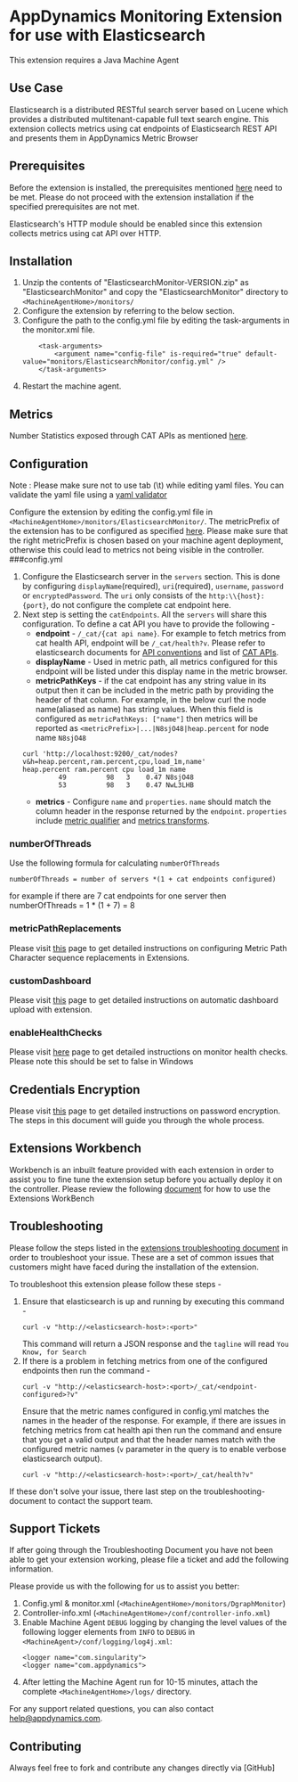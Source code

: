 # AppDynamics Monitoring Extension for use with Elasticsearch

This extension requires a Java Machine Agent

## Use Case

Elasticsearch is a distributed RESTful search server based on Lucene which provides a distributed multitenant-capable full text search engine.
This extension collects metrics using cat endpoints of Elasticsearch REST API and presents them in AppDynamics Metric Browser
## Prerequisites
Before the extension is installed, the prerequisites mentioned [here](https://community.appdynamics.com/t5/Knowledge-Base/Extensions-Prerequisites-Guide/ta-p/35213) need to be met. Please do not proceed with the extension installation if the specified prerequisites are not met.

Elasticsearch's HTTP module should be enabled since this extension collects metrics using cat API over HTTP. 
## Installation
1.  Unzip the contents of "ElasticsearchMonitor-VERSION.zip" as "ElasticsearchMonitor" and copy the "ElasticsearchMonitor" directory to `<MachineAgentHome>/monitors/`
2. Configure the extension by referring to the below section.
3. Configure the path to the config.yml file by editing the task-arguments in the monitor.xml file.
    ```
        <task-arguments>
            <argument name="config-file" is-required="true" default-value="monitors/ElasticsearchMonitor/config.yml" />
        </task-arguments>
    ```
4. Restart the machine agent.
## Metrics
Number Statistics exposed through CAT APIs
as mentioned [here](https://www.elastic.co/guide/en/elasticsearch/reference/current/cat.html).
## Configuration
Note : Please make sure not to use tab (\t) while editing yaml files. You can validate the yaml file using a [yaml validator](http://yamllint.com)

Configure the extension by editing the config.yml file in `<MachineAgentHome>/monitors/ElasticsearchMonitor/`. The metricPrefix of the extension has to be configured as specified [here](https://community.appdynamics.com/t5/Knowledge-Base/How-do-I-troubleshoot-missing-custom-metrics-or-extensions/ta-p/28695#Configuring%20an%20Extension). Please make sure that the right metricPrefix is chosen based on your machine agent deployment, otherwise this could lead to metrics not being visible in the controller.
###config.yml
1. Configure the Elasticsearch server in the `servers` section. This is done by configuring `displayName`(required), `uri`(required), `username`, `password` or `encryptedPassword`. The `uri` only consists of the `http:\\{host}:{port}`, do not configure the complete cat endpoint here.
2. Next step is setting the `catEndpoints`. All the `servers` will share this configuration. To define a cat API you have to provide the following -
    * __endpoint__ - `/_cat/{cat api name}`. For example to fetch metrics from cat health API, endpoint will be `/_cat/health?v`. Please refer to elasticsearch documents for [API conventions](https://www.elastic.co/guide/en/elasticsearch/reference/6.6/api-conventions.html) and list of [CAT APIs](https://www.elastic.co/guide/en/elasticsearch/reference/6.6/cat.html).
    * __displayName__ - Used in metric path, all metrics configured for this endpoint will be listed under this display name in the metric browser.
    * __metricPathKeys__ - if the cat endpoint has any string value in its output then it can be included in the metric path by providing the header of that column. For example, in the below curl the node name(aliased as name) has string values. When this field is configured as `metricPathKeys: ["name"]` then metrics will be reported as `<metricPrefix>|...|N8sjO48|heap.percent` for node name `N8sjO48`
    ```
   curl 'http://localhost:9200/_cat/nodes?v&h=heap.percent,ram.percent,cpu,load_1m,name'
   heap.percent ram.percent cpu load_1m name
             49          98   3    0.47 N8sjO48
             53          98   3    0.47 NwL3LHB
   ```
   * __metrics__ - Configure `name` and `properties`. `name` should match the column header in the response returned by the `endpoint`. `properties` include [metric qualifier](https://docs.appdynamics.com/display/PRO45/Build+a+Monitoring+Extension+Using+Java) and [metrics transforms](https://community.appdynamics.com/t5/Knowledge-Base/Extensions-Commons-Library-Metric-Transformers/ta-p/35413).
### numberOfThreads
Use the following formula for calculating `numberOfThreads`
```
numberOfThreads = number of servers *(1 + cat endpoints configured)
```
for example if there are 7 cat endpoints for one server then numberOfThreads = 1 * (1 + 7) = 8
### metricPathReplacements
Please visit [this](https://community.appdynamics.com/t5/Knowledge-Base/Metric-Path-CharSequence-Replacements-in-Extensions/ta-p/35412) page to get detailed instructions on configuring Metric Path Character sequence replacements in Extensions.
### customDashboard
Please visit [this](https://community.appdynamics.com/t5/Knowledge-Base/Uploading-Dashboards-Automatically-with-AppDynamics-Extensions/ta-p/35408) page to get detailed instructions on automatic dashboard upload with extension.
### enableHealthChecks
Please visit [here](https://community.appdynamics.com/t5/Knowledge-Base/Extension-HealthChecks/ta-p/35409) page to get detailed instructions on monitor health checks. Please note this should be set to false in Windows
## Credentials Encryption
Please visit [this](https://community.appdynamics.com/t5/Knowledge-Base/How-to-use-Password-Encryption-with-Extensions/ta-p/29397) page to get detailed instructions on password encryption. The steps in this document will guide you through the whole process.
## Extensions Workbench
Workbench is an inbuilt feature provided with each extension in order to assist you to fine tune the extension setup before you actually deploy it on the controller. Please review the following [document](https://community.appdynamics.com/t5/Knowledge-Base/How-to-use-the-Extensions-WorkBench/ta-p/30130) for how to use the Extensions WorkBench
## Troubleshooting
Please follow the steps listed in the [extensions troubleshooting document](https://community.appdynamics.com/t5/Knowledge-Base/How-to-troubleshoot-missing-custom-metrics-or-extensions-metrics/ta-p/28695) in order to troubleshoot your issue. These are a set of common issues that customers might have faced during the installation of the extension. 

To troubleshoot this extension please follow these steps -
1. Ensure that elasticsearch is up and running by executing this command - 
    ```
    curl -v "http://<elasticsearch-host>:<port>"
    ```
    This command will return a JSON response and the `tagline` will read `You Know, for Search`
2. If there is a problem in fetching metrics from one of the configured endpoints then run the command -
    ```
    curl -v "http://<elasticsearch-host>:<port>/_cat/<endpoint-configured>?v"
    ```
    Ensure that the metric names configured in config.yml matches the names in the header of the response. For example, if there are issues in fetching metrics from cat health api then run the command and ensure that you get a valid output and that the header names match with the configured metric names (`v` parameter in the query is to enable verbose elasticsearch output).
    ```
   curl -v "http://<elasticsearch-host>:<port>/_cat/health?v"
   ```
If these don't solve your issue, there last step on the troubleshooting-document to contact the support team.


## Support Tickets
If after going through the Troubleshooting Document you have not been able to get your extension working, please file a ticket and add the following information.

Please provide us with the following for us to assist you better:
1. Config.yml & monitor.xml (`<MachineAgentHome>/monitors/DgraphMonitor`)
2. Controller-info.xml (`<MachineAgentHome>/conf/controller-info.xml`)
3. Enable Machine Agent `DEBUG` logging by changing the level values of the following logger elements from `INFO` to `DEBUG` in `<MachineAgent>/conf/logging/log4j.xml`:
    ```
    <logger name="com.singularity">
    <logger name="com.appdynamics">
    ```
4. After letting the Machine Agent run for 10-15 minutes, attach the complete `<MachineAgentHome>/logs/` directory.

For any support related questions, you can also contact [help@appdynamics.com](mailto:help@appdynamics.com).
## Contributing
Always feel free to fork and contribute any changes directly via [GitHub]